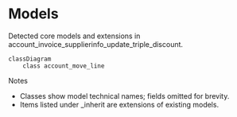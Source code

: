 # Models

Detected core models and extensions in account_invoice_supplierinfo_update_triple_discount.

```mermaid
classDiagram
    class account_move_line
```

Notes
- Classes show model technical names; fields omitted for brevity.
- Items listed under _inherit are extensions of existing models.
